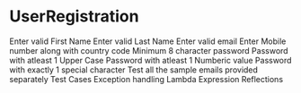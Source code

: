 # UserRegistration
Enter valid First Name
Enter valid Last Name
Enter valid email
Enter Mobile number along with country code
Minimum 8 character password
Password with atleast 1 Upper Case
Password with atleast 1 Numberic value
Password with exactly 1 special character
Test all the sample emails provided separately
Test Cases
Exception handling
Lambda Expression
Reflections
